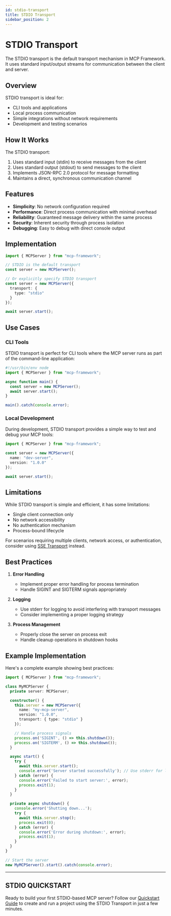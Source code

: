 ```yaml
---
id: stdio-transport
title: STDIO Transport
sidebar_position: 2
---
```


# STDIO Transport

The STDIO transport is the default transport mechanism in MCP Framework. It uses standard input/output streams for communication between the client and server.

## Overview

STDIO transport is ideal for:
- CLI tools and applications
- Local process communication
- Simple integrations without network requirements
- Development and testing scenarios

## How It Works

The STDIO transport:
1. Uses standard input (stdin) to receive messages from the client
2. Uses standard output (stdout) to send messages to the client
3. Implements JSON-RPC 2.0 protocol for message formatting
4. Maintains a direct, synchronous communication channel

## Features

- **Simplicity**: No network configuration required
- **Performance**: Direct process communication with minimal overhead
- **Reliability**: Guaranteed message delivery within the same process
- **Security**: Inherent security through process isolation
- **Debugging**: Easy to debug with direct console output

## Implementation

```typescript
import { MCPServer } from "mcp-framework";

// STDIO is the default transport
const server = new MCPServer();

// Or explicitly specify STDIO transport
const server = new MCPServer({
  transport: { 
    type: "stdio"
  }
});

await server.start();
```

## Use Cases

### CLI Tools
STDIO transport is perfect for CLI tools where the MCP server runs as part of the command-line application:

```typescript
#!/usr/bin/env node
import { MCPServer } from "mcp-framework";

async function main() {
  const server = new MCPServer();
  await server.start();
}

main().catch(console.error);
```

### Local Development
During development, STDIO transport provides a simple way to test and debug your MCP tools:

```typescript
import { MCPServer } from "mcp-framework";

const server = new MCPServer({
  name: "dev-server",
  version: "1.0.0"
});

await server.start();
```

## Limitations

While STDIO transport is simple and efficient, it has some limitations:
- Single client connection only
- No network accessibility
- No authentication mechanism
- Process-bound lifecycle

For scenarios requiring multiple clients, network access, or authentication, consider using [SSE Transport](./sse.md) instead.

## Best Practices

1. **Error Handling**
   - Implement proper error handling for process termination
   - Handle SIGINT and SIGTERM signals appropriately

2. **Logging**
   - Use stderr for logging to avoid interfering with transport messages
   - Consider implementing a proper logging strategy

3. **Process Management**
   - Properly close the server on process exit
   - Handle cleanup operations in shutdown hooks

## Example Implementation

Here's a complete example showing best practices:

```typescript
import { MCPServer } from "mcp-framework";

class MyMCPServer {
  private server: MCPServer;

  constructor() {
    this.server = new MCPServer({
      name: "my-mcp-server",
      version: "1.0.0",
      transport: { type: "stdio" }
    });

    // Handle process signals
    process.on('SIGINT', () => this.shutdown());
    process.on('SIGTERM', () => this.shutdown());
  }

  async start() {
    try {
      await this.server.start();
      console.error('Server started successfully'); // Use stderr for logging
    } catch (error) {
      console.error('Failed to start server:', error);
      process.exit(1);
    }
  }

  private async shutdown() {
    console.error('Shutting down...');
    try {
      await this.server.stop();
      process.exit(0);
    } catch (error) {
      console.error('Error during shutdown:', error);
      process.exit(1);
    }
  }
}

// Start the server
new MyMCPServer().start().catch(console.error);
```

---

## STDIO QUICKSTART

Ready to build your first STDIO-based MCP server? Follow our [Quickstart Guide](../quickstart.md) to create and run a project using the STDIO Transport in just a few minutes.
